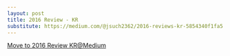 ```yaml
---
layout: post
title: 2016 Review - KR
substitute: https://medium.com/@jsuch2362/2016-reviews-kr-5854340f1fa5
---
```


[Move to 2016 Review KR@Medium ](https://medium.com/@jsuch2362/2016-reviews-kr-5854340f1fa5)
